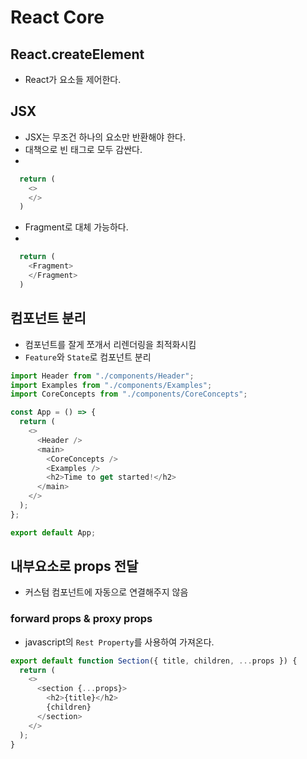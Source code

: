 # React Core

## React.createElement

- React가 요소들 제어한다.

## JSX

- JSX는 무조건 하나의 요소만 반환해야 한다.
- 대책으로 빈 태그로 모두 감싼다.
- 
```javascript
  return (
    <>
    </>
  )
```

- Fragment로 대체 가능하다.
- 
```javascript
  return (
    <Fragment>
    </Fragment>
  )
```

## 컴포넌트 분리

- 컴포넌트를 잘게 쪼개서 리렌더링을 최적화시킴
- `Feature`와 `State`로 컴포넌트 분리

```javascript
import Header from "./components/Header";
import Examples from "./components/Examples";
import CoreConcepts from "./components/CoreConcepts";

const App = () => {
  return (
    <>
      <Header />
      <main>
        <CoreConcepts />
        <Examples />
        <h2>Time to get started!</h2>
      </main>
    </>
  );
};

export default App;
```
## 내부요소로 props 전달

- 커스텀 컴포넌트에 자동으로 연결해주지 않음

### forward props & proxy props

- javascript의 `Rest Property`를 사용하여 가져온다.

```javascript
export default function Section({ title, children, ...props }) {
  return (
    <>
      <section {...props}>
        <h2>{title}</h2>
        {children}
      </section>
    </>
  );
}
```












